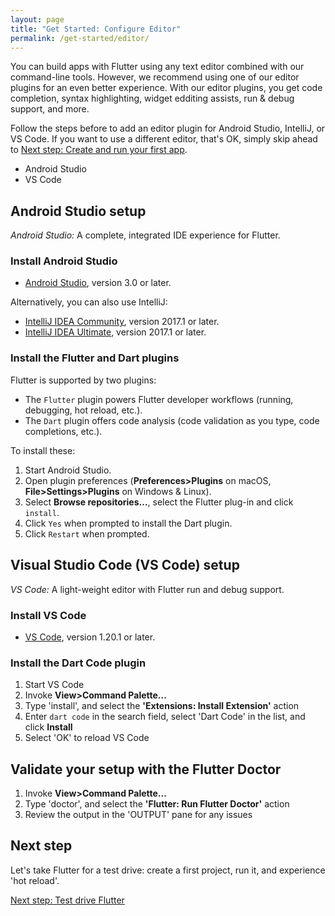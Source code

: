 ```yaml
---
layout: page
title: "Get Started: Configure Editor"
permalink: /get-started/editor/
---
```


You can build apps with Flutter using any text editor combined with our
command-line tools. However, we recommend using one of our editor plugins for an
even better experience. With our editor plugins, you get code completion, syntax
highlighting, widget edditing assists, run & debug support, and more.

Follow the steps before to add an editor plugin for Android Studio, IntelliJ, or
VS Code. If you want to use a different editor, that's OK, simply skip ahead to
[Next step: Create and run your first app](/get-started/test-drive/).

<div id="tab-set-install">

<ul class="tabs__top-bar">
    <li class="tab-link current" data-tab="tab-install-androidsstudio">Android Studio</li>
    <li class="tab-link" data-tab="tab-install-vscode">VS Code</li>
</ul>

<div id="tab-install-androidsstudio" class="tabs__content current" markdown="1">

## Android Studio setup

*Android Studio:* A complete, integrated IDE experience for Flutter. 

### Install Android Studio

   * [Android Studio](https://developer.android.com/studio/index.html), version 3.0 or later.

Alternatively, you can also use IntelliJ:

   * [IntelliJ IDEA Community](https://www.jetbrains.com/idea/download/), version 2017.1 or later.
   * [IntelliJ IDEA Ultimate](https://www.jetbrains.com/idea/download/), version 2017.1 or later.

### Install the Flutter and Dart plugins

Flutter is supported by two plugins:

   * The `Flutter` plugin powers Flutter developer workflows (running,
     debugging, hot reload, etc.).
   * The `Dart` plugin offers code analysis (code validation as you type, code
     completions, etc.).

To install these:

   1. Start Android Studio.
   1. Open plugin preferences (**Preferences>Plugins** on macOS,
      **File>Settings>Plugins** on Windows & Linux).
   1. Select **Browse repositories…**,  select the Flutter plug-in and click
      `install`.
   1. Click `Yes` when prompted to install the Dart plugin.
   1. Click `Restart` when prompted.

</div>

<div id="tab-install-vscode" class="tabs__content" markdown="1">

## Visual Studio Code (VS Code) setup

*VS Code:* A light-weight editor with Flutter run and debug support.

### Install VS Code

  * [VS Code](https://code.visualstudio.com/), version 1.20.1 or later.

### Install the Dart Code plugin

  1. Start VS Code
  1. Invoke **View>Command Palette...**
  1. Type 'install', and select the **'Extensions: Install Extension'** action
  1. Enter `dart code` in the search field, select 'Dart Code' in the list, and
     click **Install**
  1. Select 'OK' to reload VS Code

## Validate your setup with the Flutter Doctor

  1. Invoke **View>Command Palette...**
  1. Type 'doctor', and select the **'Flutter: Run Flutter Doctor'** action
  1. Review the output in the 'OUTPUT' pane for any issues

</div>

</div>

## Next step

Let's take Flutter for a test drive: create a first project, run it, and
experience 'hot reload'.

[Next step: Test drive Flutter](/get-started/test-drive/)
